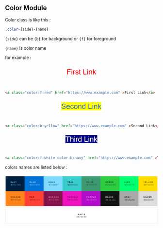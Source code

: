 ## Color Module

Color class is like this :

```css
.color-{side}-{name}
```

`{side}` can be `{b}` for background or `{f}` for foreground

`{name}` is color name


for example :

<h6 align="center">
  <img src="https://raw.githubusercontent.com/morteza-jamali/HelperCSS/master/docs/assets/redlink.PNG" alt="First Link" />
</h6>

```html
<a class="color:f:red" href="https://www.example.com" >First Link</a>
```

<h6 align="center">
  <img src="https://raw.githubusercontent.com/morteza-jamali/HelperCSS/master/docs/assets/bgyellowlink.PNG" alt="Second Link" />
</h6>

```html
<a class="color:b:yellow" href="https://www.example.com" >Second Link</a>
```

<h6 align="center">
  <img src="https://raw.githubusercontent.com/morteza-jamali/HelperCSS/master/docs/assets/bgfglink.PNG" alt="Third Link" />
</h6>

```html
<a class="color:f:white color:b:navy" href="https://www.example.com" >Third Link</a>
```

colors names are listed below :

<h6 align="center">
  <img src="https://raw.githubusercontent.com/morteza-jamali/HelperCSS/master/docs/assets/colors_table.PNG" alt="Third Link" />
</h6>